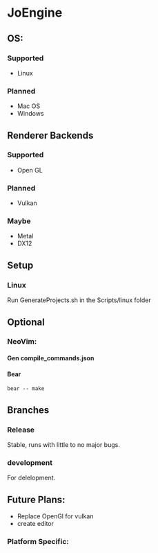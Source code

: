 # JoEngine
## OS:
### Supported
- Linux
### Planned
- Mac OS
- Windows

## Renderer Backends
### Supported
- Open GL
### Planned
- Vulkan
### Maybe
- Metal
- DX12

## Setup
### Linux
Run GenerateProjects.sh in the Scripts/linux folder

## Optional
### NeoVim:
#### Gen compile_commands.json
#### Bear
```
bear -- make
```

## Branches
### Release 
Stable, runs with little to no major bugs.
### development
For delelopment.

## Future Plans:
 - Replace OpenGl for vulkan
 - create editor
### Platform Specific:

